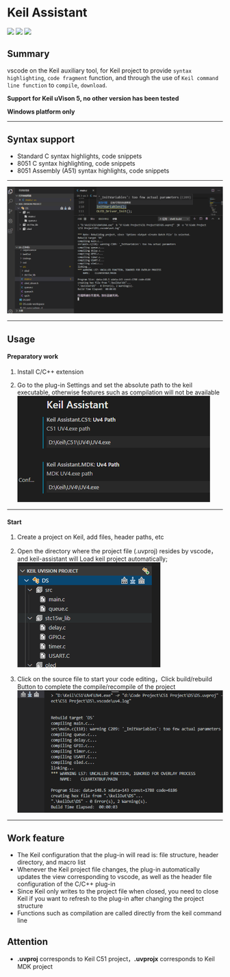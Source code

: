 # Keil Assistant

[![](https://vsmarketplacebadge.apphb.com/version/CL.keil-assistant.svg)](https://marketplace.visualstudio.com/items?itemName=CL.keil-assistant)      [![](https://vsmarketplacebadge.apphb.com/installs/CL.keil-assistant.svg)](https://marketplace.visualstudio.com/items?itemName=CL.keil-assistant)     [![](https://vsmarketplacebadge.apphb.com/rating/CL.keil-assistant.svg)](https://marketplace.visualstudio.com/items?itemName=CL.keil-assistant)

## Summary

vscode on the Keil auxiliary tool, for Keil project to provide `syntax highlighting`, `code fragment` function, and through the use of `Keil command line function` to `compile`, `download`.

**Support for Keil uVison 5, no other version has been tested**  

**Windows platform only**

***

## Syntax support

* Standard C syntax highlights, code snippets
* 8051 C syntax highlighting, code snippets
* 8051 Assembly (A51) syntax highlights, code snippets

***

![preview](./res/preview/preview.png)

***

## Usage

#### Preparatory work

1. Install C/C++ extension
> 
2. Go to the plug-in Settings and set the absolute path to the keil executable, otherwise features such as compilation will not be available
![setting](./res/preview/setting.png)

***

#### Start

1. Create a project on Keil, add files, header paths, etc
> 
2. Open the directory where the project file (.uvproj) resides by vscode，and keil-assistant will Load keil project automatically;
![load](./res/preview/load.png)
> 
3. Click on the source file to start your code editing，Click build/rebuild Button to complete the compile/recompile of the project
![rebuild](./res/preview/rebuild.png)
***

## Work feature

* The Keil configuration that the plug-in will read is: file structure, header directory, and macro list
* Whenever the Keil project file changes, the plug-in automatically updates the view corresponding to vscode, as well as the header file configuration of the C/C++ plug-in
* Since Keil only writes to the project file when closed, you need to close Keil if you want to refresh to the plug-in after changing the project structure
* Functions such as compilation are called directly from the keil command line

## Attention

* **.uvproj** corresponds to Keil C51 project，**.uvprojx** corresponds to Keil MDK project